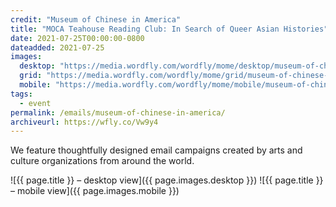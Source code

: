 ```yaml
---
credit: "Museum of Chinese in America"
title: "MOCA Teahouse Reading Club: In Search of Queer Asian Histories"
date: 2021-07-25T00:00:00-0800
dateadded: 2021-07-25
images:
  desktop: "https://media.wordfly.com/wordfly/mome/desktop/museum-of-chinese-in-america.jpg"
  grid: "https://media.wordfly.com/wordfly/mome/grid/museum-of-chinese-in-america.jpg"
  mobile: "https://media.wordfly.com/wordfly/mome/mobile/museum-of-chinese-in-america.jpg"
tags:
  - event
permalink: /emails/museum-of-chinese-in-america/
archiveurl: https://wfly.co/Vw9y4
---
```

We feature thoughtfully designed email campaigns created by arts and culture organizations from around the world.

![{{ page.title }} – desktop view]({{ page.images.desktop }})
![{{ page.title }} – mobile view]({{ page.images.mobile }})
